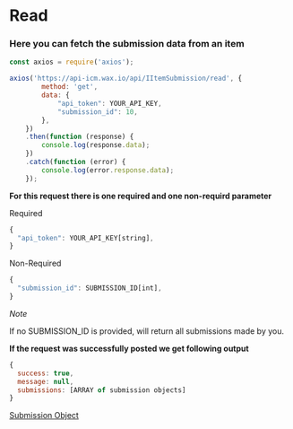 # Read
### Here you can fetch the submission data from an item

```javascript
const axios = require('axios');

axios('https://api-icm.wax.io/api/IItemSubmission/read', {
        method: 'get',
        data: {
            "api_token": YOUR_API_KEY,
            "submission_id": 10,
        },
    })
    .then(function (response) {
        console.log(response.data);
    })
    .catch(function (error) {
        console.log(error.response.data);
    });
```

**For this request there is one required and one non-requird parameter**

Required
```javascript
{
  "api_token": YOUR_API_KEY[string],
}
```

Non-Required
```javascript
{
  "submission_id": SUBMISSION_ID[int],
}
```

*Note*

If no SUBMISSION_ID is provided, will return all submissions made by you.


**If the request was successfully posted we get following output**
```javascript
{ 
  success: true,
  message: null,
  submissions: [ARRAY of submission objects] 
}
```
[Submission Object](https://github.com/worldwide-asset-exchange/wax-item-creation-management/blob/master/IItemSubmission.md#standard-item-submission-object)

